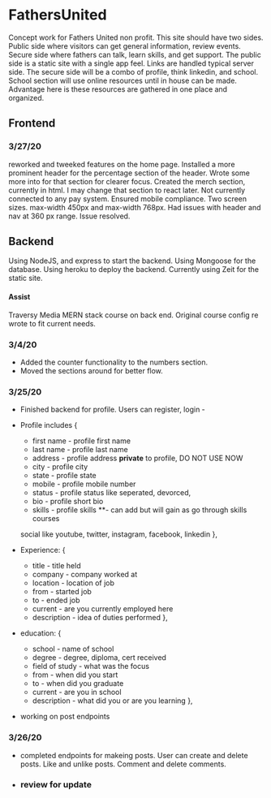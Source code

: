 # FathersUnited
Concept work for Fathers United non profit. This site should have two sides. Public side where visitors can get general information, review events. Secure side where fathers can talk, learn skills, and get support. The public side is a static site with a single app feel. Links are handled typical server side. The secure side will be a combo of profile, think linkedin, and school. School section will use online resources until in house can be made. Advantage here is these resources are gathered in one place and organized.

## Frontend
### 3/27/20
reworked and tweeked features on the home page. Installed a more prominent header for the percentage section of the header. Wrote some more into for that section for clearer focus. Created the merch section, currently in html. I may change that section to react later. Not currently connected to any pay system. Ensured mobile compliance. Two screen sizes. max-width 450px and max-width 768px. Had issues with header and nav at 360 px range. Issue resolved.

## Backend
Using NodeJS, and express to start the backend. Using Mongoose for the database. Using heroku to deploy the backend. Currently using Zeit for the static site.

#### Assist 
Traversy Media MERN stack course on back end. Original course config re wrote to fit current needs.

### 3/4/20
* Added the counter functionality to the numbers section.
* Moved the sections around for better flow.

### 3/25/20
* Finished backend for profile. Users can register, login - 
* Profile includes {
    * first name - profile first name
    * last name - profile last name
    * address - profile address **private** to profile, DO NOT USE NOW
    * city - profile city
    * state - profile state
    * mobile - profile mobile number
    * status - profile status like seperated, devorced, 
    * bio - profile short bio
    * skills - profile skills **- can add but will gain as go through skills courses

    social like youtube, twitter, instagram, facebook, linkedin
},
* Experience: {
    * title - title held
    * company - company worked at
    * location - location of job
    * from - started job
    * to - ended job
    * current - are you currently employed here
    * description - idea of duties performed
},
* education: {
    * school - name of school
    * degree - degree, diploma, cert received
    * field of study - what was the focus
    * from - when did you start
    * to - when did you graduate
    * current - are you in school
    * description - what did you or are you learning
},
* working on post endpoints

### 3/26/20
* completed endpoints for makeing posts. User can create and delete posts. Like and unlike posts. Comment and delete comments.
* ### review for update



